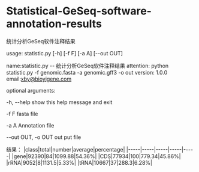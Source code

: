 # Statistical-GeSeq-software-annotation-results
统计分析GeSeq软件注释结果

usage: statistic.py [-h] [-f F] [-a A] [--out OUT]

 
name:statistic.py -- 统计分析GeSeq软件注释结果
attention: python statistic.py -f genomic.fasta -a genomic.gff3 -o out
version: 1.0.0
email:xby@bioyigene.com 

optional arguments:
 
 -h, --help         show this help message and exit
 
 -f F               fasta file
 
 -a A               Annotation file
 
 --out OUT, -o OUT  out put file

结果：
|class|total|number|average|percentage|
|-----|-----|-----|-----|-----|
|gene|92390|84|1099.88|54.36%|
|CDS|77934|100|779.34|45.86%|
|rRNA|9052|8|1131.5|5.33%|
|tRNA|10667|37|288.3|6.28%|

